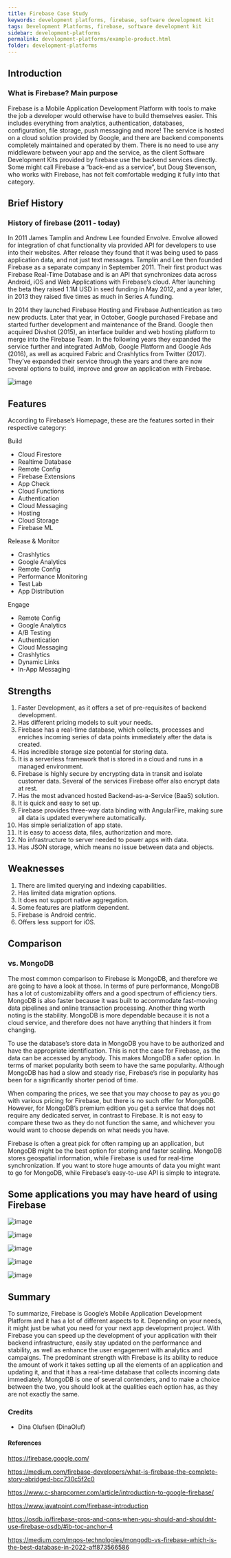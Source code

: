 ```yaml
---
title: Firebase Case Study
keywords: development platforms, firebase, software development kit
tags: Development Platforms, firebase, software development kit
sidebar: development-platforms
permalink: development-platforms/example-product.html
folder: development-platforms
---
```


## Introduction
### What is Firebase? Main purpose

Firebase is a Mobile Application Development Platform with tools to make the job a developer would otherwise have to build themselves easier. This includes everything from analytics, authentication, databases, configuration, file storage, push messaging and more! The service is hosted on a cloud solution provided by Google, and there are backend components completely maintained and operated by them. There is no need to use any middleware between your app and the service, as the client Software Development Kits provided by firebase use the backend services directly. Some might call Firebase a “back-end as a service”, but Doug Stevenson, who works with Firebase, has not felt comfortable wedging it fully into that category.

## Brief History
### History of firebase (2011 - today)

In 2011 James Tamplin and Andrew Lee founded Envolve. Envolve allowed for integration of chat functionality via provided API for developers to use into their websites. After release they found that it was being used to pass application data, and not just text messages. Tamplin and Lee then founded Firebase as a separate company in September 2011. Their first product was Firebase Real-Time Database and is an API that synchronizes data across Android, iOS and Web Applications with Firebase’s cloud.  After launching the beta they raised 1.1M USD in seed funding in May 2012, and a year later, in 2013 they raised five times as much in Series A funding.


In 2014 they launched Firebase Hosting and Firebase Authentication as two new products. Later that year, in October, Google purchased Firebase and started further development and maintenance of the Brand. Google then acquired Divshot (2015), an interface builder and web hosting platform to merge into the Firebase Team. In the following years they expanded the service further and integrated AdMob, Google Platform and Google Ads (2016), as well as acquired Fabric and Crashlytics from Twitter (2017). They’ve expanded their service through the years and there are now several options to build, improve and grow an application with Firebase. 

![image](https://user-images.githubusercontent.com/91533917/218750092-e8d847d7-538b-414e-9d04-83966b1a886b.png)


## Features
According to Firebase’s Homepage, these are the features sorted in their respective category:

Build
- Cloud Firestore
- Realtime Database
- Remote Config
- Firebase Extensions
- App Check
- Cloud Functions
- Authentication
- Cloud Messaging
- Hosting
- Cloud Storage
- Firebase ML

Release & Monitor
- Crashlytics
- Google Analytics
- Remote Config
- Performance Monitoring
- Test Lab
- App Distribution

Engage 
- Remote Config
- Google Analytics
- A/B Testing
- Authentication
- Cloud Messaging
- Crashlytics
- Dynamic Links
- In-App Messaging


## Strengths

1. Faster Development, as it offers a set of pre-requisites of backend development.
2. Has different pricing models to suit your needs.
3. Firebase has a real-time database, which collects, processes and enriches incoming series of data points immediately after the data is created.
4. Has incredible storage size potential for storing data.
5. It is a serverless framework that is stored in a cloud and runs in a managed environment.
6. Firebase is highly secure by encrypting data in transit and isolate customer data. Several of the services Firebase offer also encrypt data at rest.
7. Has the most advanced hosted Backend-as-a-Service (BaaS) solution.
8. It is quick and easy to set up.
9. Firebase provides three-way data binding with AngularFire, making sure all data is updated everywhere automatically.
10. Has simple serialization of app state.
11. It is easy to access data, files, authorization and more.
12. No infrastructure to server needed to power apps with data.
13. Has JSON storage, which means no issue between data and objects.


## Weaknesses

1. There are limited querying and indexing capabilities.
2. Has limited data migration options.
3. It does not support native aggregation.
4. Some features are platform dependent. 
5. Firebase is Android centric.
6. Offers less support for iOS. 


## Comparison
### vs. MongoDB

The most common comparison to Firebase is MongoDB, and therefore we are going to have a look at those. In terms of pure performance, MongoDB has a lot of customizability offers and a good spectrum of efficiency tiers. MongoDB is also faster because it was built to accommodate fast-moving data pipelines and online transaction processing. Another thing worth noting is the stability. MongoDB is more dependable because it is not a cloud service, and therefore does not have anything that hinders it from changing. 

To use the database’s store data in MongoDB you have to be authorized and have the appropriate identification. This is not the case for Firebase, as the data can be accessed by anybody. This makes MongoDB a safer option. In terms of market popularity both seem to have the same popularity. Although MongoDB has had a slow and steady rise, Firebase’s rise in popularity has been for a significantly shorter period of time. 

When comparing the prices, we see that you may choose to pay as you go with various pricing for Firebase, but there is no such offer for MongoDB. However, for MongoDB’s premium edition you get a service that does not require any dedicated server, in contrast to Firebase. It is not easy to compare these two as they do not function the same, and whichever you would want to choose depends on what needs you have.

Firebase is often a great pick for often ramping up an application, but MongoDB might be the best option for storing and faster scaling. MongoDB stores geospatial information, while Firebase is used for real-time synchronization. If you want to store huge amounts of data you might want to go for MongoDB, while Firebase’s easy-to-use API is simple to integrate. 

## Some applications you may have heard of using Firebase
![image](https://user-images.githubusercontent.com/91533917/218753092-5b154dc3-e062-4eec-b109-e291482bef0e.png)

![image](https://user-images.githubusercontent.com/91533917/218753266-0d8ecdab-eedf-446e-a7a4-7c74e3ec02a5.png)

![image](https://user-images.githubusercontent.com/91533917/218753358-7d7ad764-10e7-463d-9d2d-b3514ac3b189.png)

![image](https://user-images.githubusercontent.com/91533917/218753441-2ff6c21d-f118-417d-b691-6efae80e947e.png)

![image](https://user-images.githubusercontent.com/91533917/218751259-2c38a121-4708-4202-b723-bedf30f6c1f0.png)


## Summary

To summarize, Firebase is Google’s Mobile Application Development Platform and it has a lot of different aspects to it. Depending on your needs, it might just be what you need for your next app development project. With Firebase you can speed up the development of your application with their backend infrastructure, easily stay updated on the performance and stability, as well as enhance the user engagement with analytics and campaigns. The predominant strength with Firebase is its ability to reduce the amount of work it takes setting up all the elements of an application and updating it, and that it has a real-time database that collects incoming data immediately. MongoDB is one of several contenders, and to make a choice between the two, you should look at the qualities each option has, as they are not exactly the same. 


### Credits

- Dina Olufsen (DinaOluf)


#### References

https://firebase.google.com/

https://medium.com/firebase-developers/what-is-firebase-the-complete-story-abridged-bcc730c5f2c0

https://www.c-sharpcorner.com/article/introduction-to-google-firebase/

https://www.javatpoint.com/firebase-introduction

https://osdb.io/firebase-pros-and-cons-when-you-should-and-shouldnt-use-firebase-osdb/#ib-toc-anchor-4

https://medium.com/mqos-technologies/mongodb-vs-firebase-which-is-the-best-database-in-2022-aff873566586 
